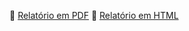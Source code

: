 📄 [Relatório em PDF](https://github.com/melquisadec/analise-gev/blob/main/SELECAO_ATIVOS.pdf)
📄 [Relatório em HTML](https://github.com/melquisadec/analise-gev/blob/main/SELECAO_ATIVOS.html)
